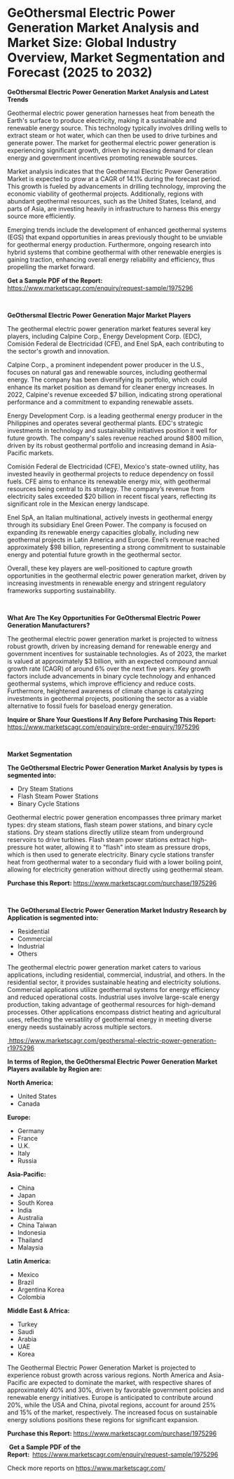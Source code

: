 <p><h1>GeOthersmal Electric Power Generation Market Analysis and Market Size: Global Industry Overview, Market Segmentation and Forecast (2025 to 2032)</h1></p><p><strong>GeOthersmal Electric Power Generation Market Analysis and Latest Trends</strong></p>
<p><p>Geothermal electric power generation harnesses heat from beneath the Earth's surface to produce electricity, making it a sustainable and renewable energy source. This technology typically involves drilling wells to extract steam or hot water, which can then be used to drive turbines and generate power. The market for geothermal electric power generation is experiencing significant growth, driven by increasing demand for clean energy and government incentives promoting renewable sources.</p><p>Market analysis indicates that the Geothermal Electric Power Generation Market is expected to grow at a CAGR of 14.1% during the forecast period. This growth is fueled by advancements in drilling technology, improving the economic viability of geothermal projects. Additionally, regions with abundant geothermal resources, such as the United States, Iceland, and parts of Asia, are investing heavily in infrastructure to harness this energy source more efficiently.</p><p>Emerging trends include the development of enhanced geothermal systems (EGS) that expand opportunities in areas previously thought to be unviable for geothermal energy production. Furthermore, ongoing research into hybrid systems that combine geothermal with other renewable energies is gaining traction, enhancing overall energy reliability and efficiency, thus propelling the market forward.</p></p>
<p><strong>Get a Sample PDF of the Report:&nbsp;</strong> <a href="https://www.marketscagr.com/enquiry/request-sample/1975296?utm_campaign=3001&utm_medium=2&utm_source=Github&utm_content=ia&utm_term=07042025&utm_id=geothersmal-electric-power-generation">https://www.marketscagr.com/enquiry/request-sample/1975296</a></p>
<p>&nbsp;</p>
<p><strong>GeOthersmal Electric Power Generation Major Market Players</strong></p>
<p><p>The geothermal electric power generation market features several key players, including Calpine Corp., Energy Development Corp. (EDC), Comisión Federal de Electricidad (CFE), and Enel SpA, each contributing to the sector's growth and innovation.</p><p>Calpine Corp., a prominent independent power producer in the U.S., focuses on natural gas and renewable sources, including geothermal energy. The company has been diversifying its portfolio, which could enhance its market position as demand for cleaner energy increases. In 2022, Calpine's revenue exceeded $7 billion, indicating strong operational performance and a commitment to expanding renewable assets.</p><p>Energy Development Corp. is a leading geothermal energy producer in the Philippines and operates several geothermal plants. EDC's strategic investments in technology and sustainability initiatives position it well for future growth. The company's sales revenue reached around $800 million, driven by its robust geothermal portfolio and increasing demand in Asia-Pacific markets.</p><p>Comisión Federal de Electricidad (CFE), Mexico's state-owned utility, has invested heavily in geothermal projects to reduce dependency on fossil fuels. CFE aims to enhance its renewable energy mix, with geothermal resources being central to its strategy. The company’s revenue from electricity sales exceeded $20 billion in recent fiscal years, reflecting its significant role in the Mexican energy landscape.</p><p>Enel SpA, an Italian multinational, actively invests in geothermal energy through its subsidiary Enel Green Power. The company is focused on expanding its renewable energy capacities globally, including new geothermal projects in Latin America and Europe. Enel’s revenue reached approximately $98 billion, representing a strong commitment to sustainable energy and potential future growth in the geothermal sector.</p><p>Overall, these key players are well-positioned to capture growth opportunities in the geothermal electric power generation market, driven by increasing investments in renewable energy and stringent regulatory frameworks supporting sustainability.</p></p>
<p>&nbsp;</p>
<p><strong>What Are The Key Opportunities For GeOthersmal Electric Power Generation Manufacturers?</strong></p>
<p><p>The geothermal electric power generation market is projected to witness robust growth, driven by increasing demand for renewable energy and government incentives for sustainable technologies. As of 2023, the market is valued at approximately $3 billion, with an expected compound annual growth rate (CAGR) of around 6% over the next five years. Key growth factors include advancements in binary cycle technology and enhanced geothermal systems, which improve efficiency and reduce costs. Furthermore, heightened awareness of climate change is catalyzing investments in geothermal projects, positioning the sector as a viable alternative to fossil fuels for baseload energy generation.</p></p>
<p><strong>Inquire or Share Your Questions If Any Before Purchasing This Report:</strong> <a href="https://www.marketscagr.com/enquiry/pre-order-enquiry/1975296?utm_campaign=3001&utm_medium=2&utm_source=Github&utm_content=ia&utm_term=07042025&utm_id=geothersmal-electric-power-generation">https://www.marketscagr.com/enquiry/pre-order-enquiry/1975296</a></p>
<p>&nbsp;</p>
<p><strong>Market Segmentation</strong></p>
<p><strong>The GeOthersmal Electric Power Generation Market Analysis by types is segmented into:</strong></p>
<p><ul><li>Dry Steam Stations</li><li>Flash Steam Power Stations</li><li>Binary Cycle Stations</li></ul></p>
<p><p>Geothermal electric power generation encompasses three primary market types: dry steam stations, flash steam power stations, and binary cycle stations. Dry steam stations directly utilize steam from underground reservoirs to drive turbines. Flash steam power stations extract high-pressure hot water, allowing it to "flash" into steam as pressure drops, which is then used to generate electricity. Binary cycle stations transfer heat from geothermal water to a secondary fluid with a lower boiling point, allowing for electricity generation without directly using geothermal steam.</p></p>
<p><strong>Purchase this Report:&nbsp;</strong><a href="https://www.marketscagr.com/purchase/1975296?utm_campaign=3001&utm_medium=2&utm_source=Github&utm_content=ia&utm_term=07042025&utm_id=geothersmal-electric-power-generation">https://www.marketscagr.com/purchase/1975296</a></p>
<p>&nbsp;</p>
<p><strong>The GeOthersmal Electric Power Generation Market Industry Research by Application is segmented into:</strong></p>
<p><ul><li>Residential</li><li>Commercial</li><li>Industrial</li><li>Others</li></ul></p>
<p><p>The geothermal electric power generation market caters to various applications, including residential, commercial, industrial, and others. In the residential sector, it provides sustainable heating and electricity solutions. Commercial applications utilize geothermal systems for energy efficiency and reduced operational costs. Industrial uses involve large-scale energy production, taking advantage of geothermal resources for high-demand processes. Other applications encompass district heating and agricultural uses, reflecting the versatility of geothermal energy in meeting diverse energy needs sustainably across multiple sectors.</p></p>
<p><a href="https://www.marketscagr.com/geothersmal-electric-power-generation-r1975296?utm_campaign=3001&utm_medium=2&utm_source=Github&utm_content=ia&utm_term=07042025&utm_id=geothersmal-electric-power-generation">&nbsp;https://www.marketscagr.com/geothersmal-electric-power-generation-r1975296</a></p>
<p><strong>In terms of Region, the GeOthersmal Electric Power Generation Market Players available by Region are:</strong></p>
<p>
    <p> <strong> North America: </strong>
        <ul>
            <li>United States</li>
            <li>Canada</li>
        </ul>
        </p> 
    <p> <strong> Europe: </strong>
        <ul>
            <li>Germany</li>
            <li>France</li>
            <li>U.K.</li>
            <li>Italy</li>
            <li>Russia</li>
        </ul>
        </p> 
    <p> <strong> Asia-Pacific: </strong>
        <ul>
            <li>China</li>
            <li>Japan</li>
            <li>South Korea</li>
            <li>India</li>
            <li>Australia</li>
            <li>China Taiwan</li>
            <li>Indonesia</li>
            <li>Thailand</li>
            <li>Malaysia</li>
        </ul>
        </p> 
    <p> <strong> Latin America: </strong>
        <ul>
            <li>Mexico</li>
            <li>Brazil</li>
            <li>Argentina Korea</li>
            <li>Colombia</li>
        </ul>
        </p> 
    <p> <strong> Middle East & Africa: </strong>
        <ul>
            <li>Turkey</li>
            <li>Saudi</li>
            <li>Arabia</li>
            <li>UAE</li>
            <li>Korea</li>
        </ul>
    </p>
    </p>
<p><p>The Geothermal Electric Power Generation Market is projected to experience robust growth across various regions. North America and Asia-Pacific are expected to dominate the market, with respective shares of approximately 40% and 30%, driven by favorable government policies and renewable energy initiatives. Europe is anticipated to contribute around 20%, while the USA and China, pivotal regions, account for around 25% and 15% of the market, respectively. The increased focus on sustainable energy solutions positions these regions for significant expansion.</p></p>
<p><strong>Purchase this Report: </strong><a href="https://www.marketscagr.com/purchase/1975296?utm_campaign=3001&utm_medium=2&utm_source=Github&utm_content=ia&utm_term=07042025&utm_id=geothersmal-electric-power-generation">https://www.marketscagr.com/purchase/1975296</a></p>
<p>&nbsp;<strong>Get a Sample PDF of the Report:&nbsp;&nbsp;</strong><a href="https://www.marketscagr.com/enquiry/request-sample/1975296?utm_campaign=3001&utm_medium=2&utm_source=Github&utm_content=ia&utm_term=07042025&utm_id=geothersmal-electric-power-generation">https://www.marketscagr.com/enquiry/request-sample/1975296</a></p>
<p><strong></strong></p>
<p>Check more reports on <a href="https://www.marketscagr.com/?utm_campaign=3001&utm_medium=2&utm_source=Github&utm_content=ia&utm_term=07042025&utm_id=geothersmal-electric-power-generation">https://www.marketscagr.com/</a></p>